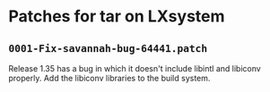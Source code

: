 # Patches for tar on LXsystem

## `0001-Fix-savannah-bug-64441.patch`

Release 1.35 has a bug in which it doesn't include libintl and libiconv
properly. Add the libiconv libraries to the build system.
